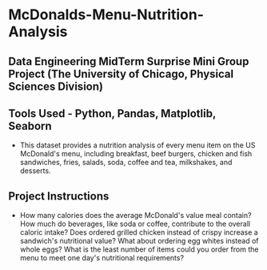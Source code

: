 # McDonalds-Menu-Nutrition-Analysis

## Data Engineering MidTerm Surprise Mini Group Project (The University of Chicago, Physical Sciences Division)

## Tools Used - Python, Pandas, Matplotlib, Seaborn

- This dataset provides a nutrition analysis of every menu item on the US McDonald's menu, including breakfast, beef burgers, chicken and fish sandwiches, fries, salads, soda, coffee and tea, milkshakes, and desserts.

## Project Instructions

- How many calories does the average McDonald's value meal contain? How much do beverages, like soda or coffee, contribute to the overall caloric intake? Does ordered grilled chicken instead of crispy increase a sandwich's nutritional value? What about ordering egg whites instead of whole eggs? What is the least number of items could you order from the menu to meet one day's nutritional requirements?
